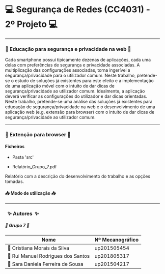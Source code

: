# :computer: Segurança de Redes (CC4031) - 2º Projeto :computer:

------------------------------------------------------------------------

### :school: Educação para segurança e privacidade na web :school:
Cada smartphone possui tipicamente dezenas de aplicações, cada uma delas com preferências de segurança e privacidade associadas. A multiplicação das configurações associadas, torna ingerível a segurança/privacidade para o utilizador comum. Neste trabalho, pretende-se o estudo de soluções já existentes para este efeito e a implementação de uma aplicação móvel com o intuito de dar dicas de segurança/privacidade ao utilizador comum. Idealmente, a aplicação deverá verificar as configurações do utilizador e dar dicas orientadas.
Neste trabalho, pretende-se uma análise das soluções já existentes para educação de segurança/privacidade na web e o desenvolvimento de uma aplicação web (e.g. extensão para browser) com o intuito de dar dicas de segurança/privacidade ao utilizador comum.

------------------------------------------------------------------------

### :fox_face: Extenção para browser :fox_face:

#### Ficheiros

* Pasta 'src'

* Relatório_Grupo_7.pdf

Relatório com a descrição do desenvolvimento do trabalho e as opções tomadas.

#### :inbox_tray: Modo de utilização :inbox_tray:


------------------------------------------------------------------------

### &nbsp; :sparkles: Autores&nbsp; :sparkles:

##### :busts_in_silhouette: Grupo 7 :busts_in_silhouette:

| Nome                                   | Nº Mecanográfico   |
| ---------------------------------------| -------------------| 
| :woman: Cristiana Morais da Silva      | up201505454        |
| :man: Rui Manuel Rodrigues dos Santos  | up201805317        |
| :woman: Sara Daniela Ferreira de Sousa | up201504217        |
